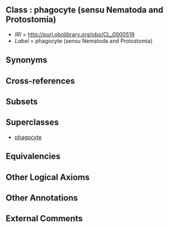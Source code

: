 
## Class : phagocyte (sensu Nematoda and Protostomia)

 * *IRI* = http://purl.obolibrary.org/obo/CL_0000519
 * *Label* = phagocyte (sensu Nematoda and Protostomia)

## Synonyms


## Cross-references


## Subsets


## Superclasses

 * [phagocyte](../../CL/34/CL_0000234.md)

## Equivalencies


## Other Logical Axioms


## Other Annotations


## External Comments

